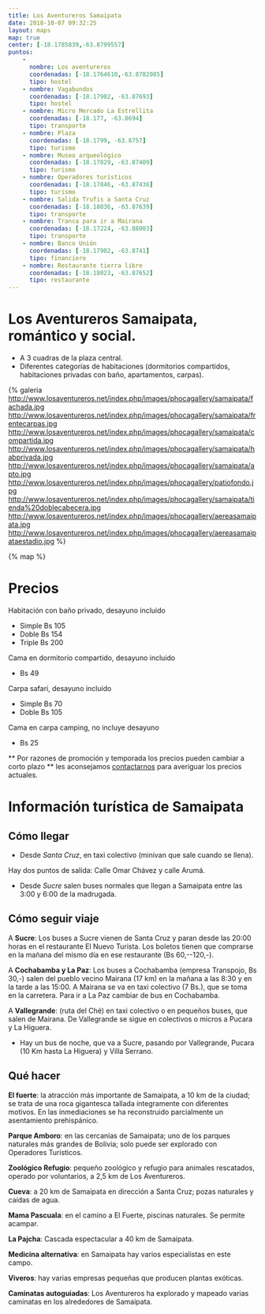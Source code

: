 ```yaml
---
title: Los Aventureros Samaipata
date: 2018-10-07 09:32:25
layout: maps
map: true
center: [-18.1785839,-63.8799557]
puntos:
    -
      nombre: Los aventureros
      coordenadas: [-18.1764610,-63.8782085]
      tipo: hostel
    - nombre: Vagabundos
      coordenadas: [-18.17902, -63.87693]
      tipo: hostel
    - nombre: Micro Mercado La Estrellita
      coordenadas: [-18.177, -63.8694]
      tipo: transporte
    - nombre: Plaza
      coordenadas: [-18.1799, -63.8757]
      tipo: turismo
    - nombre: Museo arqueológico
      coordenadas: [-18.17829, -63.87409]
      tipo: turismo
    - nombre: Operadores turísticos
      coordenadas: [-18.17846, -63.87436]
      tipo: turismo
    - nombre: Salida Trufis a Santa Cruz
      coordenadas: [-18.18036, -63.87639]
      tipo: transporte
    - nombre: Tranca para ir a Mairana
      coordenadas: [-18.17224, -63.88003]
      tipo: transporte
    - nombre: Banco Unión
      coordenadas: [-18.17902, -63.8741]
      tipo: financiero
    - nombre: Restaurante tierra libre
      coordenadas: [-18.18023, -63.87652]
      tipo: restaurante      
---
```


# Los Aventureros Samaipata, romántico y social.

  - A 3 cuadras de la plaza central.
  - Diferentes categorías de habitaciones (dormitorios compartidos, habitaciones privadas con baño, apartamentos, carpas).

{% galeria 
http://www.losaventureros.net/index.php/images/phocagallery/samaipata/fachada.jpg
http://www.losaventureros.net/index.php/images/phocagallery/samaipata/frentecarpas.jpg
http://www.losaventureros.net/index.php/images/phocagallery/samaipata/compartida.jpg
http://www.losaventureros.net/index.php/images/phocagallery/samaipata/habprivada.jpg
http://www.losaventureros.net/index.php/images/phocagallery/samaipata/apto.jpg
http://www.losaventureros.net/index.php/images/phocagallery/patiofondo.jpg
http://www.losaventureros.net/index.php/images/phocagallery/samaipata/tienda%20doblecabecera.jpg
http://www.losaventureros.net/index.php/images/phocagallery/aereasamaipata.jpg
http://www.losaventureros.net/index.php/images/phocagallery/aereasamaipataestadio.jpg
%}

{% map %}

# Precios

Habitación con baño privado, desayuno incluido
  - Simple Bs 105
  - Doble Bs 154
  - Triple Bs 200

Cama en dormitorio compartido, desayuno incluido
  - Bs 49

Carpa safari, desayuno incluido
 - Simple Bs 70
 - Doble Bs 105

Cama en carpa camping, no incluye desayuno
  - Bs 25 

** Por razones de promoción y temporada los precios pueden cambiar a corto plazo ** les aconsejamos [contactarnos](/es/contacto) para averiguar los precios actuales.

# Información turística de Samaipata

## Cómo llegar 
 - Desde *Santa Cruz*, en taxi colectivo (minivan que sale cuando se llena).

  Hay dos puntos de salida: Calle Omar Chávez y calle Arumá.

 - Desde *Sucre* salen buses normales que llegan a Samaipata entre las 3:00 y 6:00 de la madrugada.

## Cómo seguir viaje

A **Sucre**: Los buses a Sucre vienen de Santa Cruz y paran desde las 20:00 horas en el restaurante El Nuevo Turista. Los boletos tienen que comprarse en la mañana del mismo día en ese restaurante (Bs 60,--120,-).

A **Cochabamba y La Paz**: Los buses a Cochabamba (empresa Transpojo, Bs 30,-) salen del pueblo vecino Mairana (17 km) en la mañana a las 8:30 y en la tarde a las 15:00. A Mairana se va en taxi colectivo (7 Bs.), que se toma en la carretera. Para ir a La Paz cambiar de bus en Cochabamba.

A **Vallegrande**: (ruta del Ché)  en taxi colectivo o en pequeños buses, que salen de Mairana. De Vallegrande se sigue en colectivos o micros a Pucara y La Higuera.

 - Hay un bus de noche, que va a Sucre, pasando por Vallegrande, Pucara (10 Km hasta La Higuera) y Villa Serrano.

## Qué hacer

**El fuerte**: la atracción más importante de Samaipata, a 10 km  de la ciudad; se trata de una roca gigantesca tallada íntegramente con diferentes motivos. En las inmediaciones se ha reconstruido parcialmente un asentamiento prehispánico. 

**Parque Amboro**: en las cercanías de Samaipata; uno de los parques naturales más grandes de Bolivia;  solo puede ser explorado con Operadores Turísticos.

**Zoológico Refugio**: pequeño zoológico y refugio para animales rescatados, operado por voluntarios, a 2,5 km de Los Aventureros.

**Cueva**: a 20 km de Samaipata en dirección a Santa Cruz; pozas naturales y caídas de agua.

**Mama Pascuala**: en el camino a El Fuerte, piscinas naturales. Se permite acampar.

**La Pajcha**: Cascada espectacular a 40 km de Samaipata.

**Medicina alternativa**: en Samaipata hay varios especialistas en este campo.

**Viveros**: hay varias empresas pequeñas que producen plantas exóticas.

**Caminatas autoguiadas**: Los Aventureros ha explorado y mapeado varias caminatas en los alrededores de Samaipata.
